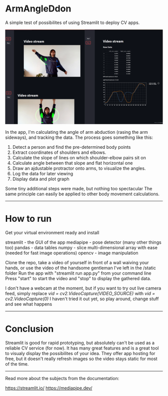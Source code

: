 # ArmAngleDdon

A simple test of possibilites of using Streamlit to deploy CV apps.


![Armangleddon](screenshot.png)



In the app, I'm calculating the angle of arm abduction (rasing the arm sideways), and tracking the data.
The process goes something like this:

  1. Detect a person and find the pre-determined body points
  2. Extract coordinates of shoulders and elbows.
  3. Calculate the slope of lines on which shoulder-elbow pairs sit on
  4. Calculate angle between that slope and flat horizontal one
  5. Draw an ajdustable protractor onto arms, to visualize the angles.
  6. Log the data for later viewing
  7. Display data and plot graph

Some tiny additional steps were made, but nothing too spectacular
The same principle can easily be applied to other body movement calculations.
______________________________________________________________________________________________________________________________________________

# How to run
Get your virtual environment ready and install 

  streamlit - the GUI of the app
  mediapipe - pose detector (many other things too)
  pandas - data tables
  numpy - slice multi-dimensional array with ease (needed for fast image operations)
  opencv - image manipulation


Clone the repo, take a video of yourself in front of a wall waiving your hands, or use the video of the handsome gentleman I've left in the /static folder
Run the app with "streamlit run app.py" from your command line
Press "start" to start the video and "stop" to display the gathered data.

I don't have a webcam at the moment, but if you want to try out live camera feed, simply replace 
*vid = cv2.VideoCapture(VIDEO_SOURCE)* with
*vid = cv2.VideoCapture(0)*
I haven't tried it out yet, so play around, change stuff and see what happens

______________________________________________________________________________________________________________________________________________

# Conclusion

Streamlit is good for rapid prototyping, but absolutely can't be used as a reliable CV service (for now). It has many great features and is a 
great tool to visualy display the possibilites of your idea. They offer app hosting for free, but it doesn't really refresh images so the video 
stays static for most of the time.

______________________________________________________________________________________________________________________________________________

Read more about the subjects from the documentation:

https://streamlit.io/
https://mediapipe.dev/
